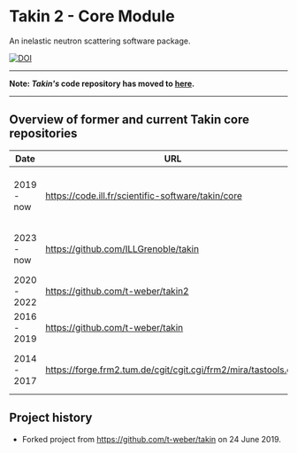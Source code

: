# Takin 2 - Core Module

An inelastic neutron scattering software package.

[![DOI](https://zenodo.org/badge/DOI/10.5281/zenodo.4117437.svg)](https://doi.org/10.5281/zenodo.4117437)


***
**Note: *Takin's* code repository has moved to [here](https://github.com/ILLGrenoble/takin).** 
***


## Overview of former and current Takin core repositories

|Date        |URL                                                             |Description                                     |
|------------|----------------------------------------------------------------|------------------------------------------------|
|2019 - now  |https://code.ill.fr/scientific-software/takin/core              |Main development repository for Takin 2 core.   |
|2023 - now  |https://github.com/ILLGrenoble/takin                            |Unified release repository for Takin 2.         |
|2020 - 2022 |https://github.com/t-weber/takin2                               |Old private repository for Takin 2.             |
|2016 - 2019 |https://github.com/t-weber/takin                                |Old private repository for Takin 1.             |
|2014 - 2017 |https://forge.frm2.tum.de/cgit/cgit.cgi/frm2/mira/tastools.git/ |Former main development repository for Takin 1. |


## Project history

  - Forked project from https://github.com/t-weber/takin on 24 June 2019.
